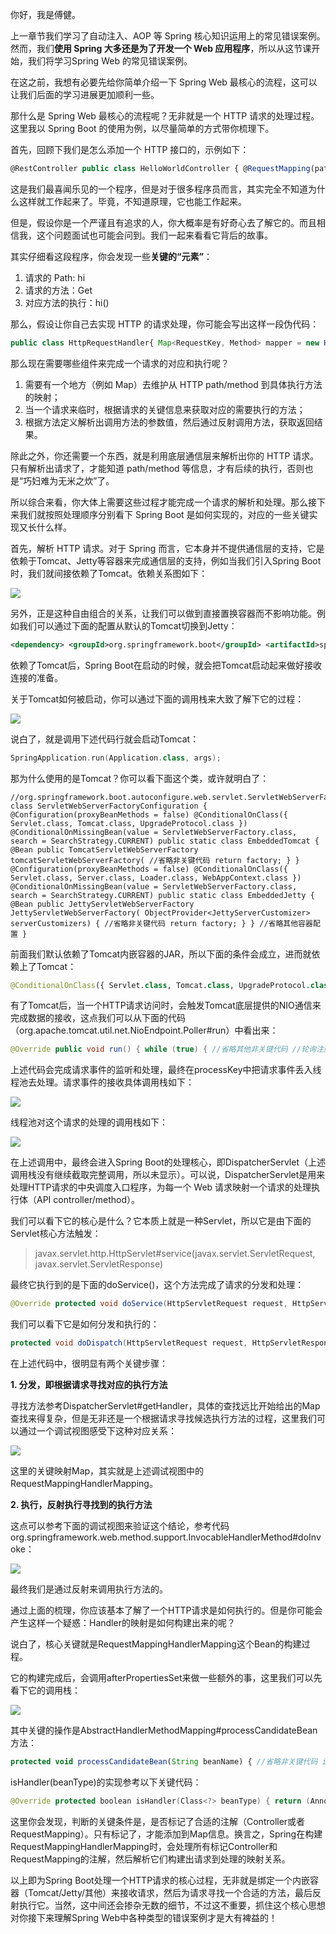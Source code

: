 你好，我是傅健。

上一章节我们学习了自动注入、AOP 等 Spring 核心知识运用上的常见错误案例。然而，我们**使用 Spring 大多还是为了开发一个 Web 应用程序**，所以从这节课开始，我们将学习Spring Web 的常见错误案例。

在这之前，我想有必要先给你简单介绍一下 Spring Web 最核心的流程，这可以让我们后面的学习进展更加顺利一些。

那什么是 Spring Web 最核心的流程呢？无非就是一个 HTTP 请求的处理过程。这里我以 Spring Boot 的使用为例，以尽量简单的方式带你梳理下。

首先，回顾下我们是怎么添加一个 HTTP 接口的，示例如下：

```typescript
@RestController public class HelloWorldController { @RequestMapping(path = "hi", method = RequestMethod.GET) public String hi(){ return "helloworld"; }; }
```

这是我们最喜闻乐见的一个程序，但是对于很多程序员而言，其实完全不知道为什么这样就工作起来了。毕竟，不知道原理，它也能工作起来。

但是，假设你是一个严谨且有追求的人，你大概率是有好奇心去了解它的。而且相信我，这个问题面试也可能会问到。我们一起来看看它背后的故事。

其实仔细看这段程序，你会发现一些**关键的“元素”**：

1.  请求的 Path: hi
2.  请求的方法：Get
3.  对应方法的执行：hi()

那么，假设让你自己去实现 HTTP 的请求处理，你可能会写出这样一段伪代码：

```typescript
public class HttpRequestHandler{ Map<RequestKey, Method> mapper = new HashMap<>(); public Object handle(HttpRequest httpRequest){ RequestKey requestKey = getRequestKey(httpRequest); Method method = this.mapper.getValue(requestKey); Object[] args = resolveArgsAccordingToMethod(httpRequest, method); return method.invoke(controllerObject, args); }; }
```

那么现在需要哪些组件来完成一个请求的对应和执行呢？

1.  需要有一个地方（例如 Map）去维护从 HTTP path/method 到具体执行方法的映射；
2.  当一个请求来临时，根据请求的关键信息来获取对应的需要执行的方法；
3.  根据方法定义解析出调用方法的参数值，然后通过反射调用方法，获取返回结果。

除此之外，你还需要一个东西，就是利用底层通信层来解析出你的 HTTP 请求。只有解析出请求了，才能知道 path/method 等信息，才有后续的执行，否则也是“巧妇难为无米之炊”了。

所以综合来看，你大体上需要这些过程才能完成一个请求的解析和处理。那么接下来我们就按照处理顺序分别看下 Spring Boot 是如何实现的，对应的一些关键实现又长什么样。

首先，解析 HTTP 请求。对于 Spring 而言，它本身并不提供通信层的支持，它是依赖于Tomcat、Jetty等容器来完成通信层的支持，例如当我们引入Spring Boot时，我们就间接依赖了Tomcat。依赖关系图如下：

![](%E5%AF%BC%E8%AF%BB%205%E5%88%86%E9%92%9F%E8%BD%BB%E6%9D%BE%E4%BA%86%E8%A7%A3%E4%B8%80%E4%B8%AAHTTP%E8%AF%B7%E6%B1%82%E7%9A%84%E5%A4%84%E7%90%86%E8%BF%87%E7%A8%8B/87f83fe678694b96afb78d62b461ba25.jpg)

另外，正是这种自由组合的关系，让我们可以做到直接置换容器而不影响功能。例如我们可以通过下面的配置从默认的Tomcat切换到Jetty：

```xml
<dependency> <groupId>org.springframework.boot</groupId> <artifactId>spring-boot-starter-web</artifactId> <exclusions> <exclusion> <groupId>org.springframework.boot</groupId> <artifactId>spring-boot-starter-tomcat</artifactId> </exclusion> </exclusions>- </dependency> <!-- Use Jetty instead --> <dependency> <groupId>org.springframework.boot</groupId> <artifactId>spring-boot-starter-jetty</artifactId> </dependency>
```

依赖了Tomcat后，Spring Boot在启动的时候，就会把Tomcat启动起来做好接收连接的准备。

关于Tomcat如何被启动，你可以通过下面的调用栈来大致了解下它的过程：

![](%E5%AF%BC%E8%AF%BB%205%E5%88%86%E9%92%9F%E8%BD%BB%E6%9D%BE%E4%BA%86%E8%A7%A3%E4%B8%80%E4%B8%AAHTTP%E8%AF%B7%E6%B1%82%E7%9A%84%E5%A4%84%E7%90%86%E8%BF%87%E7%A8%8B/4b8b3a9eec9046149c4f6c8481a99de6.jpg)

说白了，就是调用下述代码行就会启动Tomcat：

```cpp
SpringApplication.run(Application.class, args);
```

那为什么使用的是Tomcat？你可以看下面这个类，或许就明白了：

```less
//org.springframework.boot.autoconfigure.web.servlet.ServletWebServerFactoryConfiguration class ServletWebServerFactoryConfiguration { @Configuration(proxyBeanMethods = false) @ConditionalOnClass({ Servlet.class, Tomcat.class, UpgradeProtocol.class }) @ConditionalOnMissingBean(value = ServletWebServerFactory.class, search = SearchStrategy.CURRENT) public static class EmbeddedTomcat { @Bean public TomcatServletWebServerFactory tomcatServletWebServerFactory( //省略非关键代码 return factory; } } @Configuration(proxyBeanMethods = false) @ConditionalOnClass({ Servlet.class, Server.class, Loader.class, WebAppContext.class }) @ConditionalOnMissingBean(value = ServletWebServerFactory.class, search = SearchStrategy.CURRENT) public static class EmbeddedJetty { @Bean public JettyServletWebServerFactory JettyServletWebServerFactory( ObjectProvider<JettyServerCustomizer> serverCustomizers) { //省略非关键代码 return factory; } } //省略其他容器配置 }
```

前面我们默认依赖了Tomcat内嵌容器的JAR，所以下面的条件会成立，进而就依赖上了Tomcat：

```python
@ConditionalOnClass({ Servlet.class, Tomcat.class, UpgradeProtocol.class })
```

有了Tomcat后，当一个HTTP请求访问时，会触发Tomcat底层提供的NIO通信来完成数据的接收，这点我们可以从下面的代码（org.apache.tomcat.util.net.NioEndpoint.Poller#run）中看出来：

```java
@Override public void run() { while (true) { //省略其他非关键代码 //轮询注册的兴趣事件 if (wakeupCounter.getAndSet(-1) > 0) { keyCount = selector.selectNow(); } else { keyCount = selector.select(selectorTimeout); //省略其他非关键代码 Iterator<SelectionKey> iterator = keyCount > 0 ? selector.selectedKeys().iterator() : null; while (iterator != null && iterator.hasNext()) { SelectionKey sk = iterator.next(); NioSocketWrapper socketWrapper = (NioSocketWrapper) //处理事件 processKey(sk, socketWrapper); //省略其他非关键代码 } //省略其他非关键代码 } }
```

上述代码会完成请求事件的监听和处理，最终在processKey中把请求事件丢入线程池去处理。请求事件的接收具体调用栈如下：

![](%E5%AF%BC%E8%AF%BB%205%E5%88%86%E9%92%9F%E8%BD%BB%E6%9D%BE%E4%BA%86%E8%A7%A3%E4%B8%80%E4%B8%AAHTTP%E8%AF%B7%E6%B1%82%E7%9A%84%E5%A4%84%E7%90%86%E8%BF%87%E7%A8%8B/88c01a6e7cfb404a8ab742b37559406c.jpg)

线程池对这个请求的处理的调用栈如下：

![](%E5%AF%BC%E8%AF%BB%205%E5%88%86%E9%92%9F%E8%BD%BB%E6%9D%BE%E4%BA%86%E8%A7%A3%E4%B8%80%E4%B8%AAHTTP%E8%AF%B7%E6%B1%82%E7%9A%84%E5%A4%84%E7%90%86%E8%BF%87%E7%A8%8B/27da4f2b056b4c709656e95e0d37c27e.jpg)

在上述调用中，最终会进入Spring Boot的处理核心，即DispatcherServlet（上述调用栈没有继续截取完整调用，所以未显示）。可以说，DispatcherServlet是用来处理HTTP请求的中央调度入口程序，为每一个 Web 请求映射一个请求的处理执行体（API controller/method）。

我们可以看下它的核心是什么？它本质上就是一种Servlet，所以它是由下面的Servlet核心方法触发：

> javax.servlet.http.HttpServlet#service(javax.servlet.ServletRequest, javax.servlet.ServletResponse)

最终它执行到的是下面的doService()，这个方法完成了请求的分发和处理：

```java
@Override protected void doService(HttpServletRequest request, HttpServletResponse response) throws Exception { doDispatch(request, response); }
```

我们可以看下它是如何分发和执行的：

```java
protected void doDispatch(HttpServletRequest request, HttpServletResponse response) throws Exception { // 省略其他非关键代码 // 1. 分发：Determine handler for the current request. HandlerExecutionChain mappedHandler = getHandler(processedRequest); // 省略其他非关键代码 //Determine handler adapter for the current request. HandlerAdapter ha = getHandlerAdapter(mappedHandler.getHandler()); // 省略其他非关键代码 // 2. 执行：Actually invoke the handler. mv = ha.handle(processedRequest, response, mappedHandler.getHandler()); // 省略其他非关键代码 }
```

在上述代码中，很明显有两个关键步骤：

**1\. 分发，即根据请求寻找对应的执行方法**

寻找方法参考DispatcherServlet#getHandler，具体的查找远比开始给出的Map查找来得复杂，但是无非还是一个根据请求寻找候选执行方法的过程，这里我们可以通过一个调试视图感受下这种对应关系：

![](%E5%AF%BC%E8%AF%BB%205%E5%88%86%E9%92%9F%E8%BD%BB%E6%9D%BE%E4%BA%86%E8%A7%A3%E4%B8%80%E4%B8%AAHTTP%E8%AF%B7%E6%B1%82%E7%9A%84%E5%A4%84%E7%90%86%E8%BF%87%E7%A8%8B/107d4853543d466599f484fc26a98d4e.jpg)

这里的关键映射Map，其实就是上述调试视图中的RequestMappingHandlerMapping。

**2\. 执行，反射执行寻找到的执行方法**

这点可以参考下面的调试视图来验证这个结论，参考代码org.springframework.web.method.support.InvocableHandlerMethod#doInvoke：

![](%E5%AF%BC%E8%AF%BB%205%E5%88%86%E9%92%9F%E8%BD%BB%E6%9D%BE%E4%BA%86%E8%A7%A3%E4%B8%80%E4%B8%AAHTTP%E8%AF%B7%E6%B1%82%E7%9A%84%E5%A4%84%E7%90%86%E8%BF%87%E7%A8%8B/70da4564e8b44f1682472b6d8a1a304c.jpg)

最终我们是通过反射来调用执行方法的。

通过上面的梳理，你应该基本了解了一个HTTP请求是如何执行的。但是你可能会产生这样一个疑惑：Handler的映射是如何构建出来的呢？

说白了，核心关键就是RequestMappingHandlerMapping这个Bean的构建过程。

它的构建完成后，会调用afterPropertiesSet来做一些额外的事，这里我们可以先看下它的调用栈：

![](%E5%AF%BC%E8%AF%BB%205%E5%88%86%E9%92%9F%E8%BD%BB%E6%9D%BE%E4%BA%86%E8%A7%A3%E4%B8%80%E4%B8%AAHTTP%E8%AF%B7%E6%B1%82%E7%9A%84%E5%A4%84%E7%90%86%E8%BF%87%E7%A8%8B/ec78729486f54bdea3735437ad3f59ea.jpg)

其中关键的操作是AbstractHandlerMethodMapping#processCandidateBean方法：

```typescript
protected void processCandidateBean(String beanName) { //省略非关键代码 if (beanType != null && isHandler(beanType)) { detectHandlerMethods(beanName); } }
```

isHandler(beanType)的实现参考以下关键代码：

```kotlin
@Override protected boolean isHandler(Class<?> beanType) { return (AnnotatedElementUtils.hasAnnotation(beanType, Controller.class) || AnnotatedElementUtils.hasAnnotation(beanType, RequestMapping.class)); }
```

这里你会发现，判断的关键条件是，是否标记了合适的注解（Controller或者RequestMapping）。只有标记了，才能添加到Map信息。换言之，Spring在构建RequestMappingHandlerMapping时，会处理所有标记Controller和RequestMapping的注解，然后解析它们构建出请求到处理的映射关系。

以上即为Spring Boot处理一个HTTP请求的核心过程，无非就是绑定一个内嵌容器（Tomcat/Jetty/其他）来接收请求，然后为请求寻找一个合适的方法，最后反射执行它。当然，这中间还会掺杂无数的细节，不过这不重要，抓住这个核心思想对你接下来理解Spring Web中各种类型的错误案例才是大有裨益的！